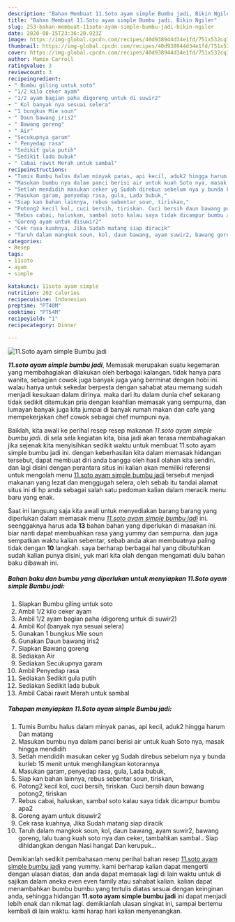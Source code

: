 ```yaml
---
description: "Bahan Membuat 11.Soto ayam simple Bumbu jadi, Bikin Ngiler"
title: "Bahan Membuat 11.Soto ayam simple Bumbu jadi, Bikin Ngiler"
slug: 253-bahan-membuat-11soto-ayam-simple-bumbu-jadi-bikin-ngiler
date: 2020-08-15T23:36:20.923Z
image: https://img-global.cpcdn.com/recipes/40d938944d34e1fd/751x532cq70/11soto-ayam-simple-bumbu-jadi-foto-resep-utama.jpg
thumbnail: https://img-global.cpcdn.com/recipes/40d938944d34e1fd/751x532cq70/11soto-ayam-simple-bumbu-jadi-foto-resep-utama.jpg
cover: https://img-global.cpcdn.com/recipes/40d938944d34e1fd/751x532cq70/11soto-ayam-simple-bumbu-jadi-foto-resep-utama.jpg
author: Mamie Carroll
ratingvalue: 3
reviewcount: 3
recipeingredient:
- " Bumbu giling untuk soto"
- "1/2 kilo ceker ayam"
- "1/2 ayam bagian paha digoreng untuk di suwir2"
- " Kol banyak nya sesuai selera"
- "1 bungkus Mie soun"
- " Daun bawang iris2"
- " Bawang goreng"
- " Air"
- "Secukupnya garam"
- " Penyedap rasa"
- "Sedikit gula putih"
- "Sedikit lada bubuk"
- " Cabai rawit Merah untuk sambal"
recipeinstructions:
- "Tumis Bumbu halus dalam minyak panas, api kecil, aduk2 hingga harum Dan matang"
- "Masukan bumbu nya dalam panci berisi air untuk kuah Soto nya, masak hingga mendidih"
- "Setlah mendidih masukan ceker yg Sudah direbus sebelum nya y bunda kurleb 15 menit untuk menghilangkan kotorannya"
- "Masukan garam, penyedap rasa, gula, Lada bubuk,"
- "Siap kan bahan lainnya, rebus sebentar soun, tiriskan,"
- "Potong2 kecil kol, cuci bersih, tiriskan. Cuci bersih daun bawang potong2, tiriskan"
- "Rebus cabai, haluskan, sambal soto kalau saya tidak dicampur bumbu apa2"
- "Goreng ayam untuk disuwir2"
- "Cek rasa kuahnya, Jika Sudah matang siap diracik"
- "Taruh dalam mangkok soun, kol, daun bawang, ayam suwir2, bawang goreng, lalu tuang kuah soto nya dan ceker, tambahkan sambal.. Siap dihidangkan dengan Nasi hangat Dan kerupuk..."
categories:
- Resep
tags:
- 11soto
- ayam
- simple

katakunci: 11soto ayam simple 
nutrition: 202 calories
recipecuisine: Indonesian
preptime: "PT40M"
cooktime: "PT54M"
recipeyield: "1"
recipecategory: Dinner

---
```



![11.Soto ayam simple Bumbu jadi](https://img-global.cpcdn.com/recipes/40d938944d34e1fd/751x532cq70/11soto-ayam-simple-bumbu-jadi-foto-resep-utama.jpg)

<b><i>11.soto ayam simple bumbu jadi</i></b>, Memasak merupakan suatu kegemaran yang membahagiakan dilakukan oleh berbagai kalangan. tidak hanya para wanita, sebagian cowok juga banyak juga yang berminat dengan hobi ini. walau hanya untuk sekedar berpesta dengan sahabat atau memang sudah menjadi kesukaan dalam dirinya. maka dari itu dalam dunia chef sekarang tidak sedikit ditemukan pria dengan keahlian memasak yang sempurna, dan lumayan banyak juga kita jumpai di banyak rumah makan dan cafe yang mempekerjakan chef cowok sebagai chef mumpuni nya.

Baiklah, kita awali ke perihal resep resep makanan <i>11.soto ayam simple bumbu jadi</i>. di sela sela kegiatan kita, bisa jadi akan terasa membahagiakan jika sejenak kita menyisihkan sedikit waktu untuk membuat 11.soto ayam simple bumbu jadi ini. dengan keberhasilan kita dalam memasak hidangan tersebut, dapat membuat diri anda bangga oleh hasil olahan kita sendiri. dan lagi disini dengan perantara situs ini kalian akan memiliki referensi untuk mengolah menu <u>11.soto ayam simple bumbu jadi</u> tersebut menjadi makanan yang lezat dan menggugah selera, oleh sebab itu tandai alamat situs ini di hp anda sebagai salah satu pedoman kalian dalam meracik menu baru yang enak.




Saat ini langsung saja kita awali untuk menyediakan barang barang yang diperlukan dalam memasak menu <u><i>11.soto ayam simple bumbu jadi</i></u> ini. seenggaknya harus ada <b>13</b> bahan bahan yang diperlukan di masakan ini. biar nanti dapat membuahkan rasa yang yummy dan sempurna. dan juga sempatkan waktu kalian sebentar, sebab anda akan membuatnya paling tidak dengan <b>10</b> langkah. saya berharap berbagai hal yang dibutuhkan sudah kalian punya disini, yuk mari kita olah dengan mengamati dulu bahan baku dibawah ini.

<!--inarticleads1-->

##### Bahan baku dan bumbu yang diperlukan untuk menyiapkan 11.Soto ayam simple Bumbu jadi:

1. Siapkan  Bumbu giling untuk soto
1. Ambil 1/2 kilo ceker ayam
1. Ambil 1/2 ayam bagian paha (digoreng untuk di suwir2)
1. Ambil  Kol (banyak nya sesuai selera)
1. Gunakan 1 bungkus Mie soun
1. Gunakan  Daun bawang iris2
1. Siapkan  Bawang goreng
1. Sediakan  Air
1. Sediakan Secukupnya garam
1. Ambil  Penyedap rasa
1. Sediakan Sedikit gula putih
1. Sediakan Sedikit lada bubuk
1. Ambil  Cabai rawit Merah untuk sambal




<!--inarticleads2-->

##### Tahapan menyiapkan 11.Soto ayam simple Bumbu jadi:

1. Tumis Bumbu halus dalam minyak panas, api kecil, aduk2 hingga harum Dan matang
1. Masukan bumbu nya dalam panci berisi air untuk kuah Soto nya, masak hingga mendidih
1. Setlah mendidih masukan ceker yg Sudah direbus sebelum nya y bunda kurleb 15 menit untuk menghilangkan kotorannya
1. Masukan garam, penyedap rasa, gula, Lada bubuk,
1. Siap kan bahan lainnya, rebus sebentar soun, tiriskan,
1. Potong2 kecil kol, cuci bersih, tiriskan. Cuci bersih daun bawang potong2, tiriskan
1. Rebus cabai, haluskan, sambal soto kalau saya tidak dicampur bumbu apa2
1. Goreng ayam untuk disuwir2
1. Cek rasa kuahnya, Jika Sudah matang siap diracik
1. Taruh dalam mangkok soun, kol, daun bawang, ayam suwir2, bawang goreng, lalu tuang kuah soto nya dan ceker, tambahkan sambal.. Siap dihidangkan dengan Nasi hangat Dan kerupuk...




Demikianlah sedikit pembahasan menu perihal bahan resep <u>11.soto ayam simple bumbu jadi</u> yang yummy. kami berharap kalian dapat mengerti dengan ulasan diatas, dan anda dapat memasak lagi di lain waktu untuk di sajikan dalam aneka even even family atau sahabat kalian. kalian dapat menambahkan bumbu bumbu yang tertulis diatas sesuai dengan keinginan anda, sehingga hidangan <b>11.soto ayam simple bumbu jadi</b> ini dapat menjadi lebih enak dan nikmat lagi. demikianlah ulasan singkat ini, sampai bertemu kembali di lain waktu. kami harap hari kalian menyenangkan.
